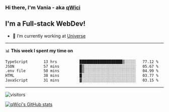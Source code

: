 ### Hi there, I'm Vania - aka [qWici][website]

## I'm a Full-stack WebDev!
- 🔭 I’m currently working at [Universe][universe]

---

📊 **This week I spent my time on**
<!--START_SECTION:waka-->

```txt
TypeScript       13 hrs          ███████████████████▒░░░░░   77.12 %
JSON             57 mins         █▒░░░░░░░░░░░░░░░░░░░░░░░   05.67 %
.env file        50 mins         █▒░░░░░░░░░░░░░░░░░░░░░░░   04.99 %
HTML             38 mins         █░░░░░░░░░░░░░░░░░░░░░░░░   03.77 %
JavaScript       31 mins         ▓░░░░░░░░░░░░░░░░░░░░░░░░   03.15 %
```

<!--END_SECTION:waka-->

---

![visitors](https://visitor-badge.glitch.me/badge?page_id=qWici)


[![qWici's GitHub stats](https://github-readme-stats.vercel.app/api?username=qWici)](https://github.com/qWici/github-readme-stats)

[website]: https://devkucher.com
[twitter]: https://twitter.com/KucherDev
[linkedin]: https://www.linkedin.com/in/ivankucher
[universe]: https://universeapps.limited
